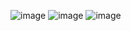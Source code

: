 

![image](https://github.com/user-attachments/assets/4677573b-fc32-4ce1-aca6-202399f0e834)
![image](https://github.com/user-attachments/assets/4c85ce0d-3cd6-4625-98cc-31a50de2ba2f)
![image](https://github.com/user-attachments/assets/6ef78434-b12b-4a90-bc68-600b5849bb8b)
